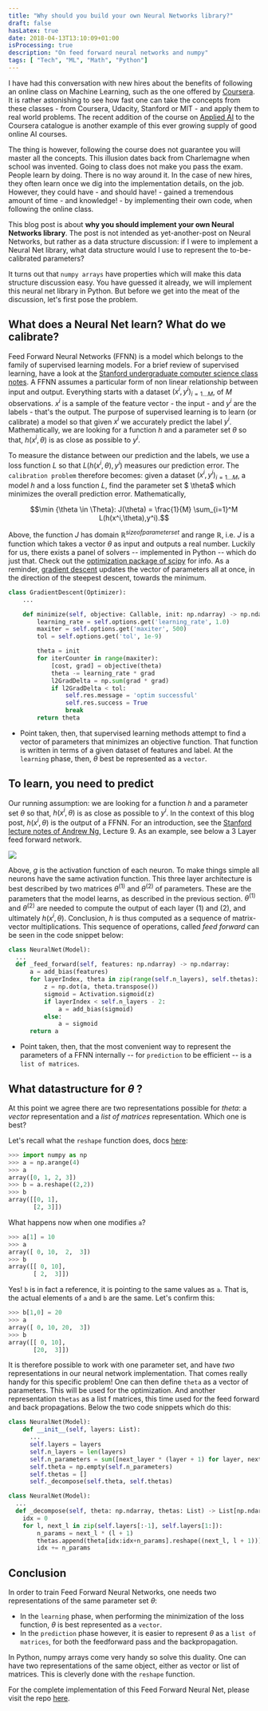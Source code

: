 ```yaml
---
title: "Why should you build your own Neural Networks library?"
draft: false
hasLatex: true
date: 2018-04-13T13:10:09+01:00
isProcessing: true
description: "On feed forward neural networks and numpy"
tags: [ "Tech", "ML", "Math", "Python"]
---
```


I have had this conversation with new hires about the benefits of following an online class on Machine Learning, such as the one offered by [Coursera](https://www.coursera.org/learn/machine-learning). It is rather astonishing to see how fast one can take the concepts from these classes - from Coursera, Udacity, Stanford or MIT - and apply them to real world problems. The recent addition of the course on [Applied AI](https://www.coursera.org/learn/ai) to the Coursera catalogue is another example of this ever growing supply of good online AI courses.

The thing is however, following the course does not guarantee you will master all the concepts. This illusion dates back from Charlemagne when school was invented. Going to class does not make you pass the exam. People learn by doing. There is no way around it. In the case of new hires, they often learn once we dig into the implementation details, on the job. However, they could have - and should have! - gained a tremendous amount of time - and knowledge! - by implementing their own code, when following the online class.

This blog post is about **why you should implement your own Neural Networks library**. The post is not intended as yet-another-post on Neural Networks, but rather as a data structure discussion: if I were to implement a Neural Net library, what data structure would I use to represent the to-be-calibrated parameters?

It turns out that `numpy arrays` have properties which will make this data structure discussion easy. You have guessed it already, we will implement this neural net library in Python. But before we get into the meat of the discussion, let's first pose the problem.

## What does a Neural Net learn? What do we calibrate?

Feed Forward Neural Networks (FFNN) is a model which belongs to the family of supervised learning models. For a brief review of supervised learning, have a look at the [Stanford undergraduate computer science class notes](https://see.stanford.edu/materials/aimlcs229/cs229-notes1.pdf). A FFNN assumes a particular form of non linear relationship between input and output. Everything starts with a dataset ${(x^i,y^i)}_{i=1\ldots M}$, of $M$ observations. $x^i$ is a sample of the feature vector - the input - and $y^i$ are the labels - that's the output. The purpose of supervised learning is to learn (or calibrate) a model so that given $x^i$ we accurately predict the label $y^i$. Mathematically, we are looking for a function $h$ and a parameter set $\theta$ so that, $h(x^i, \theta)$ is as close as possible to $y^i$.

To measure the distance between our prediction and the labels, we use a loss function $L$ so that $L(h(x^i, \theta), y^i)$ measures our prediction error. The `calibration problem` therefore becomes: given a dataset ${(x^i,y^i)}_{i=1\ldots M}$, a model $h$ and a loss function $L$, find the parameter set $
\theta$ which minimizes the overall prediction error. Mathematically,

$$\min {\theta \in \Theta}: J(\theta) = \frac{1}{M} \sum_{i=1}^M L(h(x^i,\theta),y^i).$$

Above, the function $J$ has domain $\mathbb{R}^{size of parameter set}$ and range $\mathbb{R}$, i.e. $J$ is a function which takes a vector $\theta$ as input and outputs a real number. Luckily for us, there exists a panel of solvers -- implemented in Python -- which do just that. Check out the [optimization package of scipy](https://docs.scipy.org/doc/scipy/reference/optimize.html) for info. As a reminder, [gradient descent](https://en.wikipedia.org/wiki/Gradient_descent#Computational_examples) updates the vector of parameters all at once, in the direction of the steepest descent, towards the minimum.

```Python
class GradientDescent(Optimizer):
    ...

    def minimize(self, objective: Callable, init: np.ndarray) -> np.ndarray:
        learning_rate = self.options.get('learning_rate', 1.0)
        maxiter = self.options.get('maxiter', 500)
        tol = self.options.get('tol', 1e-9)

        theta = init
        for iterCounter in range(maxiter):
            [cost, grad] = objective(theta)
            theta -= learning_rate * grad
            l2GradDelta = np.sum(grad * grad)
            if l2GradDelta < tol:
                self.res.message = 'optim successful'
                self.res.success = True
                break
        return theta
```

* Point taken, then, that supervised learning methods attempt to find a vector of parameters that minimizes an objective function. That function is written in terms of a given dataset of features and label. At the `learning` phase, then, $\theta$ best be represented as a `vector`.

## To learn, you need to predict

Our running assumption: we are looking for a function $h$ and a parameter set $\theta$ so that, $h(x^i, \theta)$ is as close as possible to $y^i$. In the context of this blog post, $h(x^i, \theta)$ is the output of a FFNN. For an introduction, see the [Stanford lecture notes of Andrew Ng](http://cs229.stanford.edu/syllabus.html), Lecture 9. As an example, see below a 3 Layer feed forward network.

<img src="/img/nn.jpg" class='img-center'/>

Above, $g$ is the activation function of each neuron. To make things simple all neurons have the same activation function. This three layer architecture is best described by two matrices $\theta^{(1)}$ and $\theta^{(2)}$ of parameters. These are the parameters that the model learns, as described in the previous section. $\theta^{(1)}$ and $\theta^{(2)}$ are needed to compute the output of each layer $(1)$ and $(2)$, and ultimately $h(x^i, \theta)$. Conclusion, $h$ is thus computed as a sequence of matrix-vector multiplications. This sequence of operations, called *feed forward* can be seen in the code snippet below:

```Python
class NeuralNet(Model):
  ...
  def _feed_forward(self, features: np.ndarray) -> np.ndarray:
      a = add_bias(features)
      for layerIndex, theta in zip(range(self.n_layers), self.thetas):
          z = np.dot(a, theta.transpose())
          sigmoid = Activation.sigmoid(z)
          if layerIndex < self.n_layers - 2:
              a = add_bias(sigmoid)
          else:
              a = sigmoid
      return a
```

* Point taken, then, that the most convenient way to represent the parameters of a FFNN internally -- for `prediction` to be efficient -- is a `list of matrices`.

## What datastructure for $\theta$ ?

At this point we agree there are two representations possible for $theta$: a *vector* representation and a *list of matrices* representation. Which one is best?

Let's recall what the `reshape` function does, docs [here](https://docs.scipy.org/doc/numpy/reference/generated/numpy.reshape.html):

```Python
>>> import numpy as np
>>> a = np.arange(4)
>>> a
array([0, 1, 2, 3])
>>> b = a.reshape((2,2))
>>> b
array([[0, 1],
       [2, 3]])
```

What happens now when one modifies `a`?

```Python
>>> a[1] = 10
>>> a
array([ 0, 10,  2,  3])
>>> b
array([[ 0, 10],
       [ 2,  3]])
```

Yes! `b` is in fact a reference, it is pointing to the same values as `a`. That is, the actual elements of `a` and `b` are the same. Let's confirm this:

```Python
>>> b[1,0] = 20
>>> a
array([ 0, 10, 20,  3])
>>> b
array([[ 0, 10],
       [20,  3]])
```

It is therefore possible to work with one parameter set, and have *two* representations in our neural network implementation. That comes really handy for this specific problem! One can then define `theta` as a vector of parameters. This will be used for the optimization. And another representation `thetas` as a list f matrices, this time used for the feed forward and back propagations. Below the two code snippets which do this:

```Python
class NeuralNet(Model):
    def __init__(self, layers: List):
      ...
      self.layers = layers
      self.n_layers = len(layers)
      self.n_parameters = sum([next_layer * (layer + 1) for layer, next_layer in zip(layers[:-1], layers[1:])])
      self.theta = np.empty(self.n_parameters)
      self.thetas = []
      self._decompose(self.theta, self.thetas)
```

```Python
class NeuralNet(Model):
  ...
  def _decompose(self, theta: np.ndarray, thetas: List) -> List[np.ndarray]:
    idx = 0
    for l, next_l in zip(self.layers[:-1], self.layers[1:]):
        n_params = next_l * (l + 1)
        thetas.append(theta[idx:idx+n_params].reshape((next_l, l + 1)))
        idx += n_params
```

## Conclusion

In order to train Feed Forward Neural Networks, one needs two representations of the same parameter set $\theta$:

- In the `learning` phase, when performing the minimization of the loss function, $\theta$ is best represented as a `vector`.
- In the `prediction` phase however, it is easier to represent $\theta$ as a `list of matrices`, for both the feedforward pass and the backpropagation.

In Python, numpy arrays come very handy so solve this duality. One can have two representations of the same object, either as vector or list of matrices. This is cleverly done with the `reshape` function.

For the complete implementation of this Feed Forward Neural Net, please visit the repo [here](https://github.com/pierregarreau/play-neuralnetwork).

<script type="text/javascript" src="https://cdnjs.cloudflare.com/ajax/libs/mathjax/2.7.1/MathJax.js?config=TeX-AMS-MML_HTMLorMML">
</script>

<script type="text/x-mathjax-config">
  MathJax.Hub.Config({
    tex2jax: {
      inlineMath: [['$','$'], ['\\(','\\)']],
      displayMath: [['$$','$$'], ['\[','\]']],
      processEscapes: true,
      processEnvironments: true,
      skipTags: ['script', 'noscript', 'style', 'textarea', 'pre'],
      TeX: { equationNumbers: { autoNumber: "AMS" },
           extensions: ["AMSmath.js", "AMSsymbols.js"] }
    }
  });
</script>

<script type="text/x-mathjax-config">
  MathJax.Hub.Queue(function() {
      // Fix <code> tags after MathJax finishes running. This is a
      // hack to overcome a shortcoming of Markdown. Discussion at
      // https://github.com/mojombo/jekyll/issues/199
      var all = MathJax.Hub.getAllJax(), i;
      for(i = 0; i < all.length; i += 1) {
          all[i].SourceElement().parentNode.className += ' has-jax';
      }
  });
</script>
